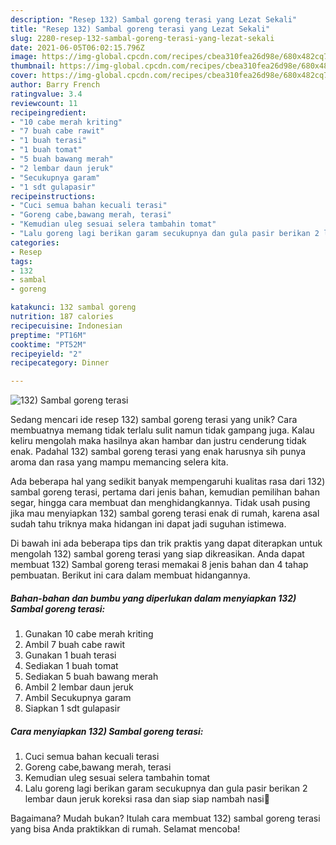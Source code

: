 ```yaml
---
description: "Resep 132) Sambal goreng terasi yang Lezat Sekali"
title: "Resep 132) Sambal goreng terasi yang Lezat Sekali"
slug: 2280-resep-132-sambal-goreng-terasi-yang-lezat-sekali
date: 2021-06-05T06:02:15.796Z
image: https://img-global.cpcdn.com/recipes/cbea310fea26d98e/680x482cq70/132-sambal-goreng-terasi-foto-resep-utama.jpg
thumbnail: https://img-global.cpcdn.com/recipes/cbea310fea26d98e/680x482cq70/132-sambal-goreng-terasi-foto-resep-utama.jpg
cover: https://img-global.cpcdn.com/recipes/cbea310fea26d98e/680x482cq70/132-sambal-goreng-terasi-foto-resep-utama.jpg
author: Barry French
ratingvalue: 3.4
reviewcount: 11
recipeingredient:
- "10 cabe merah kriting"
- "7 buah cabe rawit"
- "1 buah terasi"
- "1 buah tomat"
- "5 buah bawang merah"
- "2 lembar daun jeruk"
- "Secukupnya garam"
- "1 sdt gulapasir"
recipeinstructions:
- "Cuci semua bahan kecuali terasi"
- "Goreng cabe,bawang merah, terasi"
- "Kemudian uleg sesuai selera tambahin tomat"
- "Lalu goreng lagi berikan garam secukupnya dan gula pasir berikan 2 lembar daun jeruk koreksi rasa dan siap siap nambah nasi🤤"
categories:
- Resep
tags:
- 132
- sambal
- goreng

katakunci: 132 sambal goreng 
nutrition: 187 calories
recipecuisine: Indonesian
preptime: "PT16M"
cooktime: "PT52M"
recipeyield: "2"
recipecategory: Dinner

---
```



![132) Sambal goreng terasi](https://img-global.cpcdn.com/recipes/cbea310fea26d98e/680x482cq70/132-sambal-goreng-terasi-foto-resep-utama.jpg)

Sedang mencari ide resep 132) sambal goreng terasi yang unik? Cara membuatnya memang tidak terlalu sulit namun tidak gampang juga. Kalau keliru mengolah maka hasilnya akan hambar dan justru cenderung tidak enak. Padahal 132) sambal goreng terasi yang enak harusnya sih punya aroma dan rasa yang mampu memancing selera kita.

Ada beberapa hal yang sedikit banyak mempengaruhi kualitas rasa dari 132) sambal goreng terasi, pertama dari jenis bahan, kemudian pemilihan bahan segar, hingga cara membuat dan menghidangkannya. Tidak usah pusing jika mau menyiapkan 132) sambal goreng terasi enak di rumah, karena asal sudah tahu triknya maka hidangan ini dapat jadi suguhan istimewa.




Di bawah ini ada beberapa tips dan trik praktis yang dapat diterapkan untuk mengolah 132) sambal goreng terasi yang siap dikreasikan. Anda dapat membuat 132) Sambal goreng terasi memakai 8 jenis bahan dan 4 tahap pembuatan. Berikut ini cara dalam membuat hidangannya.

<!--inarticleads1-->

##### Bahan-bahan dan bumbu yang diperlukan dalam menyiapkan 132) Sambal goreng terasi:

1. Gunakan 10 cabe merah kriting
1. Ambil 7 buah cabe rawit
1. Gunakan 1 buah terasi
1. Sediakan 1 buah tomat
1. Sediakan 5 buah bawang merah
1. Ambil 2 lembar daun jeruk
1. Ambil Secukupnya garam
1. Siapkan 1 sdt gulapasir




<!--inarticleads2-->

##### Cara menyiapkan 132) Sambal goreng terasi:

1. Cuci semua bahan kecuali terasi
1. Goreng cabe,bawang merah, terasi
1. Kemudian uleg sesuai selera tambahin tomat
1. Lalu goreng lagi berikan garam secukupnya dan gula pasir berikan 2 lembar daun jeruk koreksi rasa dan siap siap nambah nasi🤤




Bagaimana? Mudah bukan? Itulah cara membuat 132) sambal goreng terasi yang bisa Anda praktikkan di rumah. Selamat mencoba!

